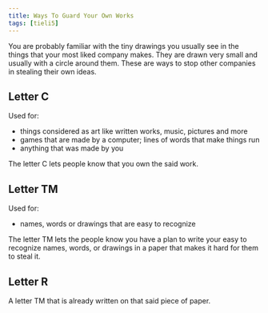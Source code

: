 ```yaml
---
title: Ways To Guard Your Own Works
tags: [tieli5]
---
```


You are probably familiar with the tiny drawings you usually see in the things that your most liked company makes. 
They are drawn very small and usually with a circle around them. 
These are ways to stop other companies in stealing their own ideas. 

## Letter C

Used for:

+ things considered as art like written works, music, pictures and more
+ games that are made by a computer; lines of words that make things run
+ anything that was made by you

The letter C lets people know that you own the said work.

## Letter TM

Used for:

+ names, words or drawings that are easy to recognize

The letter TM lets the people know you have a plan to write your easy to recognize names, words, or drawings in a paper that makes it hard for them to steal it.

## Letter R

A letter TM that is already written on that said piece of paper.